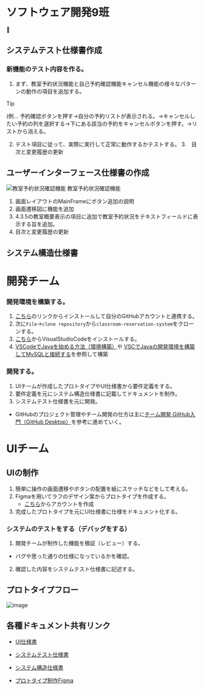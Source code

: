 # ソフトウェア開発9班
🐣

## システムテスト仕様書作成
### 新機能のテスト内容を作る。
1. まず、教室予約状況機能と自己予約確認機能キャンセル機能の様々なパターンの動作の項目を追加する。
> [!TIP]
> (例... 予約確認ボタンを押す→自分の予約リストが表示される。→キャンセルしたい予約の列を選択する→下にある該当の予約をキャンセルボタンを押す。→リストから消える。
2. テスト項目に従って、実際に実行して正常に動作するかテストする。
3.　目次と変更履歴の更新


## ユーザーインターフェース仕様書の作成
![教室予約状況確認機能](https://github.com/Shvain/classroom-reservation-system/assets/38131740/4b96b253-cf3b-45f0-a595-2ec2450ce257)
教室予約状況確認機能
1. 画面レイアウトのMainFrameにボタン追加の説明
2. 画面遷移図に機能を追加
3. 4.3.5の教室概要表示の項目に追加で教室予約状況をテキストフィールドに表示する旨を追加。
4. 目次と変更履歴の更新

## システム構造仕様書


# 開発チーム
### 開発環境を構築する。
1. [こちら](<https://desktop.github.com/>)のリンクからインストールして自分のGitHubアカウントと連携する。
2. 次に`File`→`clone repository`から`classroom-reservation-system`をクローンする。
3. [こちら](<https://code.visualstudio.com/download>)からVisualStudioCodeをインストールする。
4. [VSCodeでJavaを始める方法（環境構築）](<https://teramaguro.hatenablog.com/entry/2021/12/28/042743>)や
[VSCでJavaの開発環境を構築してMySQLと接続する](<https://zenn.dev/iput_app/articles/53a75ff375d80c>)を参照して構築

### 開発する。
1. UIチームが作成したプロトタイプやUI仕様書から要件定義をする。
2. 要件定義を元にシステム構造仕様書に記載してドキュメントを制作。
3. システムテスト仕様書を元に開発。
  - GitHubのプロジェクト管理やチーム開発の仕方は主に[チーム開発 GitHub入門（GitHub Desktop）](<https://zenn.dev/iput_app/articles/841f47a0cf104a>)を参考に進めていく。

# UIチーム
## UIの制作
1. 簡単に操作の画面遷移やボタンの配置を紙にスケッチなどをして考える。
2. Figmaを用いてラフのデザイン案からプロトタイプを作成する。
    - [こちら](<https://www.figma.com/ja-jp/>)からアカウントを作成
4. 完成したプロトタイプを元にUI仕様書に仕様をドキュメント化する。
### システムのテストをする（デバッグをする）
1. 開発チームが制作した機能を検証（レビュー）する。
 - バグや思った通りの仕様になっているかを確認。
2. 確認した内容をシステムテスト仕様書に記述する。

## プロトタイプフロー
![image](https://github.com/Shvain/classroom-reservation-system/assets/38131740/c9e984d5-cf46-4c3f-a933-db9aec0f6574)



## 各種ドキュメント共有リンク
- [UI仕様書](<https://nkzacjp-my.sharepoint.com/:w:/g/personal/tk220403_tks_iput_ac_jp/Ec4NwxzFdHFAsoy7MWKbUlwBb3XailfUp4QJaofdw76ayw?e=aIcnYN>)

- [システムテスト仕様書](<https://nkzacjp-my.sharepoint.com/:w:/g/personal/tk220403_tks_iput_ac_jp/ETHD8CC6nIdAgHFGn8oxIPYBcHCem_Su5ync9A18whKiwg?e=NcJbcp>)

- [システム構造仕様書](<https://nkzacjp-my.sharepoint.com/:w:/g/personal/tk220403_tks_iput_ac_jp/EbKiQ89kJcNHhF285RlOpbMBX31gK6HkhTSxIqDytJhIRA?e=WS07Dn>)

- [プロトタイプ制作Figma](<https://www.figma.com/design/lR7rddqLUc0FCt0ytfHYaE/%E3%82%BD%E3%83%95%E3%83%88%E3%82%A6%E3%82%A7%E3%82%A2%E9%96%8B%E7%99%BA9%E7%8F%AD?node-id=0-1&t=CYEbN1hRYMHziYVF-1>)

